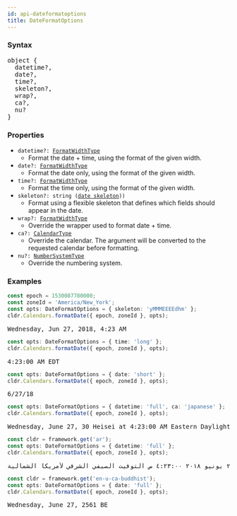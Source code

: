 ```yaml
---
id: api-dateformatoptions
title: DateFormatOptions
---
```


### Syntax

<pre class="syntax">
object {
  datetime?,
  date?,
  time?,
  skeleton?,
  wrap?,
  ca?,
  nu?
}
</pre>

### Properties
  - <code>datetime?: <span>[FormatWidthType](api-formatwidthtype.html)</span></code>
    - Format the date + time, using the format of the given width.
  - <code>date?: <span>[FormatWidthType](api-formatwidthtype.html)</span></code>
    - Format the date only, using the format of the given width.
  - <code>time?: <span>[FormatWidthType](api-formatwidthtype.html)</span></code>
    - Format the time only, using the format of the given width.
  - <code>skeleton?: <span>string ([date skeleton](api-date-time-skeleton.html)))</span></code>
    - Format using a flexible skeleton that defines which fields should appear in the date.
  - <code>wrap?: <span>[FormatWidthType](api-formatwidthtype.html)</span></code>
    - Override the wrapper used to format date + time.
  - <code>ca?: <span>[CalendarType](api-calendartype.html)</span></code>
    - Override the calendar. The argument will be converted to the requested calendar before formatting.
  - <code>nu?: <span>[NumberSystemType](api-numbersystemtype.html)</span></code>
    - Override the numbering system.

### Examples

```typescript
const epoch = 1530087780000;
const zoneId = 'America/New_York';
const opts: DateFormatOptions = { skeleton: 'yMMMEEEEdhm' };
cldr.Calendars.formatDate({ epoch, zoneId }, opts);
```

<pre class="output">
Wednesday, Jun 27, 2018, 4:23 AM
</pre>

```typescript
const opts: DateFormatOptions = { time: 'long' };
cldr.Calendars.formatDate({ epoch, zoneId }, opts);
```

<pre class="output">
4:23:00 AM EDT
</pre>

```typescript
const opts: DateFormatOptions = { date: 'short' };
cldr.Calendars.formatDate({ epoch, zoneId }, opts);
```

<pre class="output">
6/27/18
</pre>

```typescript
const opts: DateFormatOptions = { datetime: 'full', ca: 'japanese' };
cldr.Calendars.formatDate({ epoch, zoneId }, opts);
```

<pre class="output">
Wednesday, June 27, 30 Heisei at 4:23:00 AM Eastern Daylight Time
</pre>

```typescript
const cldr = framework.get('ar');
const opts: DateFormatOptions = { datetime: 'full' };
cldr.Calendars.formatDate({ epoch, zoneId }, opts);
```

<pre class="output">
الأربعاء، ٢٧ يونيو ٢٠١٨ ٤:٢٣:٠٠ ص التوقيت الصيفي الشرقي لأمريكا الشمالية
</pre>


```typescript
const cldr = framework.get('en-u-ca-buddhist');
const opts: DateFormatOptions = { date: 'full' };
cldr.Calendars.formatDate({ epoch, zoneId }, opts);
```

<pre class="output">
Wednesday, June 27, 2561 BE
</pre>
